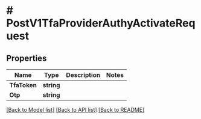 # # PostV1TfaProviderAuthyActivateRequest


## Properties 


Name | Type | Description | Notes
------------ | ------------- | ------------- | -------------
**TfaToken**| **string** |   |
**Otp**| **string** |   |


[[Back to Model list]](../../README.md#models) [[Back to API list]](../../README.md#endpoints) [[Back to README]](../../README.md)

